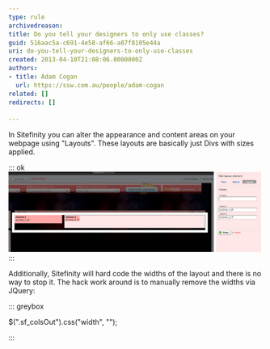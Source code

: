 ```yaml
---
type: rule
archivedreason: 
title: Do you tell your designers to only use classes?
guid: 516aac5a-c691-4e58-af66-a87f8105e44a
uri: do-you-tell-your-designers-to-only-use-classes
created: 2013-04-10T21:08:06.0000000Z
authors:
- title: Adam Cogan
  url: https://ssw.com.au/people/adam-cogan
related: []
redirects: []

---
```


In Sitefinity you can alter the appearance and content areas on your webpage using "Layouts". These layouts are basically just Divs with sizes applied.

<!--endintro-->


::: ok  
![Figure: You have the ability to assign a Class to a Div only. No other customisations can be made](sitefinity-class-only.jpg)  
:::

Additionally, Sitefinity will hard code the widths of the layout and there is no way to stop it.
 The hack work around is to manually remove the widths via JQuery:

::: greybox

$(".sf\_colsOut").css("width", "");

:::
